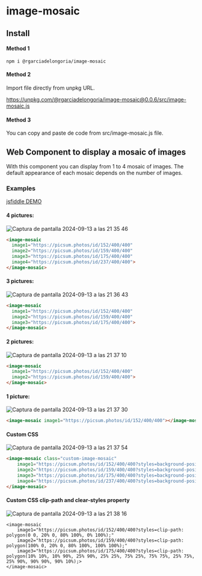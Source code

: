 # image-mosaic

## Install

#### Method 1

```shell
npm i @rgarciadelongoria/image-mosaic
```

#### Method 2

Import file directly from unpkg URL.

https://unpkg.com/@rgarciadelongoria/image-mosaic@0.0.6/src/image-mosaic.js

#### Method 3

You can copy and paste de code from src/image-mosaic.js file.

## Web Component to display a mosaic of images

With this component you can display from 1 to 4 mosaic of images. 
The default appearance of each mosaic depends on the number of images.

### Examples

[jsfiddle DEMO](https://jsfiddle.net/rgarciadelongoria/sqe9jfc3/84/)

#### 4 pictures:

![Captura de pantalla 2024-09-13 a las 21 35 46](https://github.com/user-attachments/assets/03136920-3196-4ec2-bc68-18782a0b18be)

```html
<image-mosaic
  image1="https://picsum.photos/id/152/400/400"
  image2="https://picsum.photos/id/159/400/400"
  image3="https://picsum.photos/id/175/400/400"
  image4="https://picsum.photos/id/237/400/400">
</image-mosaic>
```

#### 3 pictures:

![Captura de pantalla 2024-09-13 a las 21 36 43](https://github.com/user-attachments/assets/8de3d4c7-811c-44c4-813b-83ff3fc465f0)

```html
<image-mosaic
  image1="https://picsum.photos/id/152/400/400"
  image2="https://picsum.photos/id/159/400/400"
  image3="https://picsum.photos/id/175/400/400">
</image-mosaic>
```

#### 2 pictures:

![Captura de pantalla 2024-09-13 a las 21 37 10](https://github.com/user-attachments/assets/80c89524-3c81-4e23-9776-c2268df4b582)

```html
<image-mosaic
  image1="https://picsum.photos/id/152/400/400"
  image2="https://picsum.photos/id/159/400/400">
</image-mosaic>
```

#### 1 picture:

![Captura de pantalla 2024-09-13 a las 21 37 30](https://github.com/user-attachments/assets/1d7ff0a2-09c4-49e0-a2d3-5d5c9694c93b)

```html
<image-mosaic image1="https://picsum.photos/id/152/400/400"></image-mosaic>
```

#### Custom CSS

![Captura de pantalla 2024-09-13 a las 21 37 54](https://github.com/user-attachments/assets/ba073702-f201-4329-b265-a573c4e36c52)

```html
<image-mosaic class="custom-image-mosaic"
    image1="https://picsum.photos/id/152/400/400?styles=background-position: center -50px;"
    image2="https://picsum.photos/id/159/400/400?styles=background-position: 75px center;"
    image3="https://picsum.photos/id/175/400/400?styles=background-position: 0 -40px;background-size: 60%;"
    image4="https://picsum.photos/id/237/400/400?styles=background-position: 35px 45px;">
</image-mosaic>
```

#### Custom CSS clip-path and **clear-styles** property

![Captura de pantalla 2024-09-13 a las 21 38 16](https://github.com/user-attachments/assets/38917d08-7f4c-4ad6-926d-7fefa67d7dad)

````
<image-mosaic
    image1="https://picsum.photos/id/152/400/400?styles=clip-path: polygon(0 0, 20% 0, 80% 100%, 0% 100%);"
    image2="https://picsum.photos/id/159/400/400?styles=clip-path: polygon(100% 0, 20% 0, 80% 100%, 100% 100%);"
    image3="https://picsum.photos/id/175/400/400?styles=clip-path: polygon(10% 10%, 10% 90%, 25% 90%, 25% 25%, 75% 25%, 75% 75%, 25% 75%, 25% 90%, 90% 90%, 90% 10%);>
</image-mosaic>




